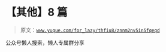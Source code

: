 # 【其他】8 篇

> 原文：[`www.yuque.com/for_lazy/thfiu8/znnm2nv5in5fqeqd`](https://www.yuque.com/for_lazy/thfiu8/znnm2nv5in5fqeqd)

公众号懒人搜索，懒人专属群分享